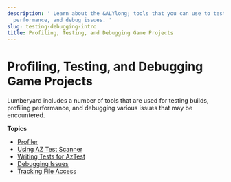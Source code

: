 ```yaml
---
description: ' Learn about the &ALYlong; tools that you can use to test builds, profile
  performance, and debug issues. '
slug: testing-debugging-intro
title: Profiling, Testing, and Debugging Game Projects
---
```

# Profiling, Testing, and Debugging Game Projects<a name="testing-debugging-intro"></a>

Lumberyard includes a number of tools that are used for testing builds, profiling performance, and debugging various issues that may be encountered\.

**Topics**
+ [Profiler](profiler-intro.md)
+ [Using AZ Test Scanner](testing-aztestscanner.md)
+ [Writing Tests for AzTest](testing-aztest-writing-tests.md)
+ [Debugging Issues](debugging-intro.md)
+ [Tracking File Access](tracking-file-access.md)